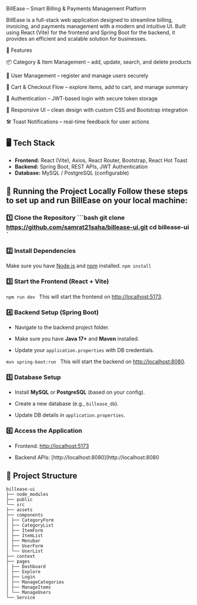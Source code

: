 BillEase – Smart Billing & Payments Management Platform

BillEase is a full-stack web application designed to streamline billing, invoicing, and payments management with a modern and intuitive UI. Built using React (Vite) for the frontend and Spring Boot for the backend, it provides an efficient and scalable solution for businesses.

🚀 Features

📦 Category & Item Management – add, update, search, and delete products

👥 User Management – register and manage users securely

🛒 Cart & Checkout Flow – explore items, add to cart, and manage summary

🔐 Authentication – JWT-based login with secure token storage

🎨 Responsive UI – clean design with custom CSS and Bootstrap integration

🛠 Toast Notifications – real-time feedback for user actions

## 🖥️ Tech Stack  
- **Frontend:** React (Vite), Axios, React Router, Bootstrap, React Hot Toast  
- **Backend:** Spring Boot, REST APIs, JWT Authentication  
- **Database:** MySQL / PostgreSQL (configurable)

## 🚀 Running the Project Locally    Follow these steps to set up and run **BillEase** on your local machine:
### 1️⃣ Clone the Repository   ```bash git clone https://github.com/samrat21saha/billease-ui.git cd billease-ui ` 
### 2️⃣ Install Dependencies
 
Make sure you have [Node.js](https://nodejs.org/) and [npm](https://www.npmjs.com/) installed.
 `npm install ` 
### 3️⃣ Start the Frontend (React + Vite)
 `npm run dev ` 
This will start the frontend on [http://localhost:5173](http://localhost:5173).
 
### 4️⃣ Backend Setup (Spring Boot)
 
 
- Navigate to the backend project folder.
 
- Make sure you have **Java 17+** and **Maven** installed.
 
- Update your `application.properties` with
DB credentials.
 

 `mvn spring-boot:run ` 
This will start the backend on [http://localhost:8080](http://localhost:8080).
 
### 5️⃣ Database Setup
 
 
- Install **MySQL** or **PostgreSQL** (based on your config).
 
- Create a new database (e.g., `billease_db`).
 
- Update DB details in `application.properties`.
 

 
### 6️⃣ Access the Application
 
 
- Frontend: [http://localhost:5173](http://localhost:5173)
 
- Backend APIs: [http://localhost:8080](http://localhost:8080



## 📂 Project Structure
```
billease-ui
├── node_modules
├── public
└── src
├── assets
├── components
│ ├── CategoryForm
│ ├── CategoryList
│ ├── ItemForm
│ ├── ItemList
│ ├── Menubar
│ ├── UserForm
│ └── UserList
├── context
├── pages
│ ├── Dashboard
│ ├── Explore
│ ├── Login
│ ├── ManageCategories
│ ├── ManageItems
│ └── ManageUsers
└── Service
```
